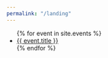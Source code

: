 ```yaml
---
permalink: "/landing"
---
```


<ul>
  {% for event in site.events %}
    <li>
      <a href="{{ event.url }}">{{ event.title }}</a>
    </li>
  {% endfor %}
</ul>
